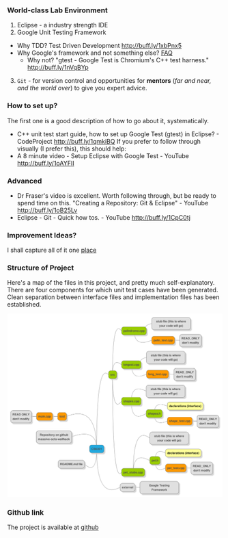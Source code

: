 ### World-class Lab Environment
1. Eclipse - a industry strength IDE
2. Google Unit Testing Framework
  - Why TDD? Test Driven Development http://buff.ly/1xbPnx5 
  - Why Google's framework and not something else? [FAQ](https://code.google.com/p/googletest/wiki/FAQ#Why_should_I_use_Google_Test_instead_of_my_favorite_C++_testing)
    - Why not? "gtest - Google Test is Chromium's C++ test harness." http://buff.ly/1nVqBYp 
3. `Git` - for version control and opportunities for **mentors** (_far and near, and the world over_) to give you expert advice. 


### How to set up?
The first one is a good description of how to go about it, systematically. 
- C++ unit test start guide, how to set up Google Test (gtest) in Eclipse? - CodeProject http://buff.ly/1qmkiBQ 
If you prefer to follow through visually (I prefer this), this should help: 
- A 8 minute video - Setup Eclipse with Google Test - YouTube http://buff.ly/1oAYFII 

### Advanced
- Dr Fraser's video is excellent. Worth following through, but be ready to spend time on this. 
   "Creating a Repository: Git & Eclipse" - YouTube http://buff.ly/1oB25Lv 
- Eclipse - Git - Quick how tos. - YouTube http://buff.ly/1CpC0tj

### Improvement Ideas?
I shall capture all of it one [place](doc/TODO.md)

### Structure of Project
Here's a map of the files in this project, and pretty much self-explanatory. There are four components for which unit test cases have been generated.
Clean separation between interface files and implementation files has been established.

![Image](img/directory_map.png?raw=true)


### Github link
The project is available at [github](https://github.com/kgashok/massive-octo-wallhack)



